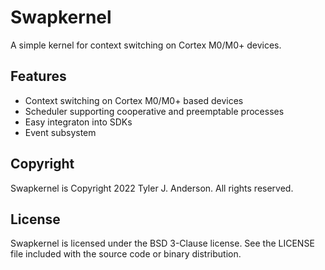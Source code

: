 # Swapkernel #

A simple kernel for context switching on Cortex M0/M0+ devices.

## Features ##

- Context switching on Cortex M0/M0+ based devices
- Scheduler supporting cooperative and preemptable processes
- Easy integraton into SDKs
- Event subsystem

## Copyright ##

Swapkernel is Copyright 2022 Tyler J. Anderson. All rights
reserved.

## License ##

Swapkernel is licensed under the BSD 3-Clause license. See the
LICENSE file included with the source code or binary distribution.
